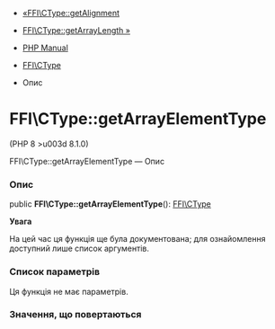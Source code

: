 - [«FFI\CType::getAlignment](ffi-ctype.getalignment.md)
- [FFI\CType::getArrayLength »](ffi-ctype.getarraylength.md)

- [PHP Manual](index.md)
- [FFI\CType](class.ffi-ctype.md)
- Опис

# FFI\CType::getArrayElementType

(PHP 8 \>u003d 8.1.0)

FFI\CType::getArrayElementType — Опис

### Опис

public **FFI\CType::getArrayElementType**():
[FFI\CType](class.ffi-ctype.md)

**Увага**

На цей час ця функція ще була документована; для
ознайомлення доступний лише список аргументів.

### Список параметрів

Ця функція не має параметрів.

### Значення, що повертаються
